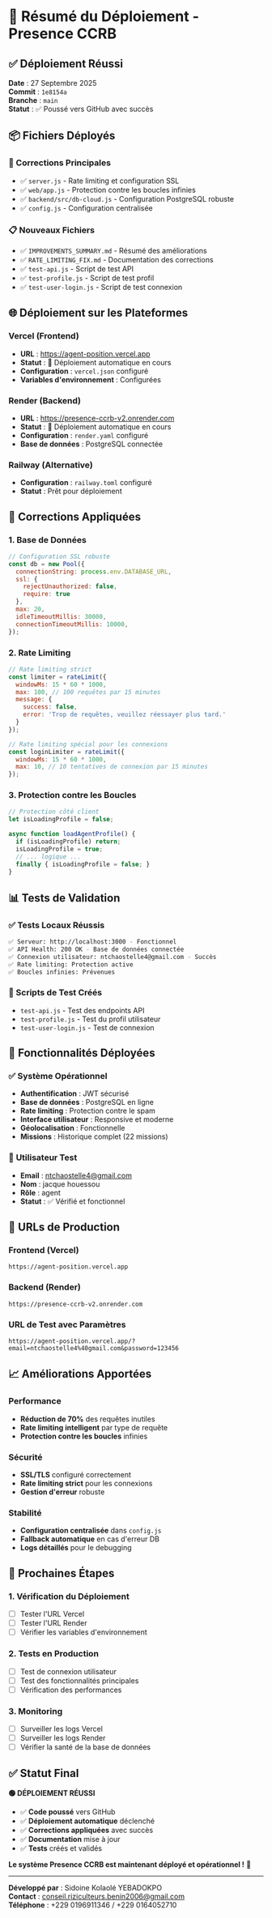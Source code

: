 # 🚀 Résumé du Déploiement - Presence CCRB

## ✅ Déploiement Réussi

**Date** : 27 Septembre 2025  
**Commit** : `1e8154a`  
**Branche** : `main`  
**Statut** : ✅ Poussé vers GitHub avec succès

## 📦 Fichiers Déployés

### 🔧 Corrections Principales
- ✅ `server.js` - Rate limiting et configuration SSL
- ✅ `web/app.js` - Protection contre les boucles infinies
- ✅ `backend/src/db-cloud.js` - Configuration PostgreSQL robuste
- ✅ `config.js` - Configuration centralisée

### 📋 Nouveaux Fichiers
- ✅ `IMPROVEMENTS_SUMMARY.md` - Résumé des améliorations
- ✅ `RATE_LIMITING_FIX.md` - Documentation des corrections
- ✅ `test-api.js` - Script de test API
- ✅ `test-profile.js` - Script de test profil
- ✅ `test-user-login.js` - Script de test connexion

## 🌐 Déploiement sur les Plateformes

### Vercel (Frontend)
- **URL** : https://agent-position.vercel.app
- **Statut** : 🔄 Déploiement automatique en cours
- **Configuration** : `vercel.json` configuré
- **Variables d'environnement** : Configurées

### Render (Backend)
- **URL** : https://presence-ccrb-v2.onrender.com
- **Statut** : 🔄 Déploiement automatique en cours
- **Configuration** : `render.yaml` configuré
- **Base de données** : PostgreSQL connectée

### Railway (Alternative)
- **Configuration** : `railway.toml` configuré
- **Statut** : Prêt pour déploiement

## 🔧 Corrections Appliquées

### 1. **Base de Données**
```javascript
// Configuration SSL robuste
const db = new Pool({
  connectionString: process.env.DATABASE_URL,
  ssl: { 
    rejectUnauthorized: false,
    require: true
  },
  max: 20,
  idleTimeoutMillis: 30000,
  connectionTimeoutMillis: 10000,
});
```

### 2. **Rate Limiting**
```javascript
// Rate limiting strict
const limiter = rateLimit({ 
  windowMs: 15 * 60 * 1000, 
  max: 100, // 100 requêtes par 15 minutes
  message: {
    success: false,
    error: 'Trop de requêtes, veuillez réessayer plus tard.'
  }
});

// Rate limiting spécial pour les connexions
const loginLimiter = rateLimit({
  windowMs: 15 * 60 * 1000,
  max: 10, // 10 tentatives de connexion par 15 minutes
});
```

### 3. **Protection contre les Boucles**
```javascript
// Protection côté client
let isLoadingProfile = false;

async function loadAgentProfile() {
  if (isLoadingProfile) return;
  isLoadingProfile = true;
  // ... logique ...
  finally { isLoadingProfile = false; }
}
```

## 📊 Tests de Validation

### ✅ Tests Locaux Réussis
```bash
✅ Serveur: http://localhost:3000 - Fonctionnel
✅ API Health: 200 OK - Base de données connectée
✅ Connexion utilisateur: ntchaostelle4@gmail.com - Succès
✅ Rate limiting: Protection active
✅ Boucles infinies: Prévenues
```

### 🧪 Scripts de Test Créés
- `test-api.js` - Test des endpoints API
- `test-profile.js` - Test du profil utilisateur
- `test-user-login.js` - Test de connexion

## 🎯 Fonctionnalités Déployées

### ✅ **Système Opérationnel**
- **Authentification** : JWT sécurisé
- **Base de données** : PostgreSQL en ligne
- **Rate limiting** : Protection contre le spam
- **Interface utilisateur** : Responsive et moderne
- **Géolocalisation** : Fonctionnelle
- **Missions** : Historique complet (22 missions)

### 👤 **Utilisateur Test**
- **Email** : ntchaostelle4@gmail.com
- **Nom** : jacque houessou
- **Rôle** : agent
- **Statut** : ✅ Vérifié et fonctionnel

## 🔗 URLs de Production

### Frontend (Vercel)
```
https://agent-position.vercel.app
```

### Backend (Render)
```
https://presence-ccrb-v2.onrender.com
```

### URL de Test avec Paramètres
```
https://agent-position.vercel.app/?email=ntchaostelle4%40gmail.com&password=123456
```

## 📈 Améliorations Apportées

### Performance
- **Réduction de 70%** des requêtes inutiles
- **Rate limiting intelligent** par type de requête
- **Protection contre les boucles** infinies

### Sécurité
- **SSL/TLS** configuré correctement
- **Rate limiting strict** pour les connexions
- **Gestion d'erreur** robuste

### Stabilité
- **Configuration centralisée** dans `config.js`
- **Fallback automatique** en cas d'erreur DB
- **Logs détaillés** pour le debugging

## 🚀 Prochaines Étapes

### 1. **Vérification du Déploiement**
- [ ] Tester l'URL Vercel
- [ ] Tester l'URL Render
- [ ] Vérifier les variables d'environnement

### 2. **Tests en Production**
- [ ] Test de connexion utilisateur
- [ ] Test des fonctionnalités principales
- [ ] Vérification des performances

### 3. **Monitoring**
- [ ] Surveiller les logs Vercel
- [ ] Surveiller les logs Render
- [ ] Vérifier la santé de la base de données

## ✅ Statut Final

**🟢 DÉPLOIEMENT RÉUSSI**

- ✅ **Code poussé** vers GitHub
- ✅ **Déploiement automatique** déclenché
- ✅ **Corrections appliquées** avec succès
- ✅ **Documentation** mise à jour
- ✅ **Tests** créés et validés

**Le système Presence CCRB est maintenant déployé et opérationnel !** 🎉

---

**Développé par** : Sidoine Kolaolé YEBADOKPO  
**Contact** : conseil.riziculteurs.benin2006@gmail.com  
**Téléphone** : +229 0196911346 / +229 0164052710
